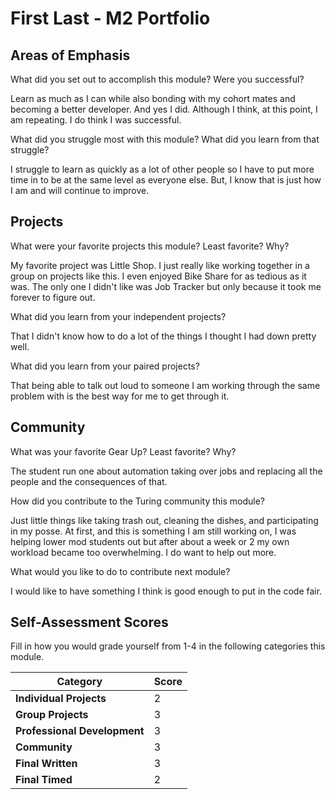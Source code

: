 # First Last - M2 Portfolio

## Areas of Emphasis

What did you set out to accomplish this module? Were you successful?

Learn as much as I can while also bonding with my cohort mates and becoming a better developer. And yes I did. Although I think, at this point, I am repeating. I do think I was successful.

What did you struggle most with this module? What did you learn from that struggle?

I struggle to learn as quickly as a lot of other people so I have to put more time in to be at the same level as everyone else. But, I know that is just how I am and will continue to improve.

## Projects

What were your favorite projects this module? Least favorite? Why?

My favorite project was Little Shop. I just really like working together in a group on projects like this. I even enjoyed Bike Share for as tedious as it was. The only one I didn't like was Job Tracker but only because it took me forever to figure out.

What did you learn from your independent projects?

That I didn't know how to do a lot of the things I thought I had down pretty well.

What did you learn from your paired projects?

That being able to talk out loud to someone I am working through the same problem with is the best way for me to get through it.

## Community

What was your favorite Gear Up? Least favorite? Why?

The student run one about automation taking over jobs and replacing all the people and the consequences of that.

How did you contribute to the Turing community this module?

Just little things like taking trash out, cleaning the dishes, and participating in my posse. At first, and this is something I am still working on, I was helping lower mod students out but after about a week or 2 my own workload became too overwhelming. I do want to help out more.

What would you like to do to contribute next module?

I would like to have something I think is good enough to put in the code fair.

## Self-Assessment Scores

Fill in how you would grade yourself from 1-4 in the following categories this module.

| Category                     | Score |
| -----------------------------| ----- |
| **Individual Projects**      |   2   |
| **Group Projects**           |   3   |
| **Professional Development** |   3   |
| **Community**                |   3   |
| **Final Written**            |   3   |
| **Final Timed**              |   2   |
